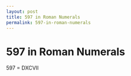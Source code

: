 ```yaml
---
layout: post
title: 597 in Roman Numerals
permalink: 597-in-roman-numerals
---
```


# 597 in Roman Numerals

597 = DXCVII
